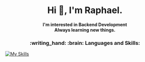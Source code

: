 # <h1 align="center">Hi :speech_balloon:, I'm Raphael.</h1>
<h4 align="center">I'm interested in Backend Development<br>Always learning new things.</h4>

<h3 style="" align="center">:writing_hand: :brain: Languages and Skills:</h3>

[![My Skills](https://skills.thijs.gg/icons?i=c,cs,cpp,idea,php,angular,java,kotlin,css,html,nodejs,react,mysql,photoshop,spring,js&perline=3&theme=dark)](https://skills.thijs.gg)
